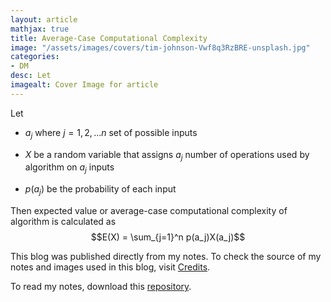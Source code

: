```yaml
---
layout: article
mathjax: true
title: Average-Case Computational Complexity
image: "/assets/images/covers/tim-johnson-Vwf8q3RzBRE-unsplash.jpg"
categories:
- DM
desc: Let  
imagealt: Cover Image for article
---
```


Let 
* $a_j$ where $j=1, 2, \dots n$ set of possible inputs
























































































































































































































































































































































































































* $X$ be a random variable that assigns $a_j$ number of operations used by algorithm on $a_j$ inputs
























































































































































































































































































































































































































* $p(a_j)$ be the probability of each input

























































































































































































































































































































































































































Then expected value or average-case computational complexity of algorithm is calculated as
$$E(X) = \sum_{j=1}^n p(a_j)X(a_j)$$

























































































































































































































































































































































































































This blog was published directly from my notes.
To check the source of my notes and images used in this blog, visit <a href="/credits.html" target="_blank">Credits</a>.

To read my notes, download this <a href="https://github.com/bovem/CS" target="blank">repository</a>.